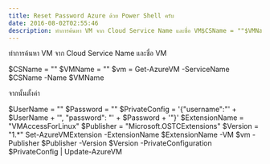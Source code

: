 ```yaml
---
title: Reset Password Azure ด้วย Power Shell ครับ
date: 2016-08-02T02:55:46
description: ทำการค้นหา VM จาก Cloud Service Name และชื่อ VM$CSName = ""$VMName = ""$vm = Get-AzureVM -ServiceName $CSName -Name $VMNameจากนั้นตั้งค่า $UserName = ""$Password = ""$PrivateConfig = '{"username"#"' +
---
```


ทำการค้นหา VM จาก Cloud Service Name และชื่อ VM

$CSName = "<cloud service name>"
$VMName = "<virtual machine name>"
$vm = Get-AzureVM -ServiceName $CSName -Name $VMName

จากนั้นตั้งค่า 

$UserName = "<current Linux account name>"
$Password = "<new password>"
$PrivateConfig = '{"username":"' + $UserName + '", "password": "' +  $Password + '"}'
$ExtensionName = "VMAccessForLinux"
$Publisher = "Microsoft.OSTCExtensions"
$Version =  "1.*"
Set-AzureVMExtension -ExtensionName $ExtensionName -VM $vm -Publisher $Publisher -Version $Version -PrivateConfiguration $PrivateConfig | Update-AzureVM
